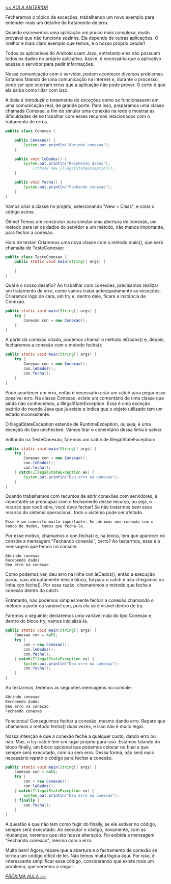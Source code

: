 *[<< AULA ANTERIOR](https://github.com/pvreboucas/java-excecoes/edit/aula-5/aulas/3-sacando-com-checked-exception.md)*


Fecharemos o tópico de exceções, trabalhando um novo exemplo para entender mais um detalhe do tratamento de erro.

Quando escrevemos uma aplicação um pouco mais complexa, muito provável que não funcione sozinha. Ela depende de outras aplicações. O melhor e mais claro exemplo que temos, é o nosso próprio celular!

Todos os aplicativos do Android usam Java, entretanto eles não possuem todos os dados no próprio aplicativo. Assim, é necessário que o aplicativo acesse o servidor para pedir informações.

Nessa comunicação com o servidor, podem acontecer diversos problemas. Estamos falando de uma comunicação na internet e, durante o processo, pode ser que ocorram erros que a aplicação não pode prever. O certo é que ela saiba como lidar com isso.

A ideia é introduzir o tratamento de exceções como se funcionassem em uma comunicação real, de grande porte. Para isso, preparamos uma classe chamada Conexao, a fim de simular uma conexão na rede e mostrar as dificuldades de se trabalhar com esses recursos relacionados com o tratamento de erros.

```java
public class Conexao {

    public Conexao() {
        System.out.println("Abrindo conexao");
    }

    public void leDados() {
        System.out.println("Recebendo dados");
            //throw new IllegalStateException();
    }

    public void fecha() {
        System.out.println("Fechando conexao");
    }
}
```

Vamos criar a classe no projeto, selecionando "New > Class", e colar o código acima.

Ótimo! Temos um construtor para simular uma abertura de conexão, um método para ler os dados do servidor e um método, não menos importante, para fechar a conexão.

Hora de testar! Criaremos uma nova classe com o método main(), que será chamada de TesteConexao:

```java
public class TesteConexao {
    public static void main(String[] args) {

    }
}
```

Qual é o nosso desafio? Ao trabalhar com conexões, precisamos realizar um tratamento de erro, como vamos tratar antecipadamente as exceções. Criaremos logo de cara, um try e, dentro dele, ficará a instância de Conexao.

```java
public static void main(String[] args) {
    try {
        Conexao con = new Conexao();
    }
}
```

A partir da conexão criada, podemos chamar o método leDados() e, depois, fecharemos a conexão com o método fecha():

```java
public static void main(String[] args) {
    try {
        Conexao con = new Conexao();
        con.leDados();
        con.fecha();
    }
}
```

Pode acontecer um erro, então é necessário criar um catch para pegar esse possível erro. Na classe Conexao, existe um comentário de uma classe que ainda não conhecemos, a IllegalStateException. Essa é uma exceção padrão do mundo Java que já existe e indica que o objeto utilizado tem um estado inconsistente.

O IllegalStateException estende de RuntimeException, ou seja, é uma exceção do tipo unchecked. Vamos tirar o comentário dessa linha e salvar.

Voltando na TesteConexao, faremos um catch de IllegalStateException:

```java
public static void main(String[] args) {
    try {
        Conexao con = new Conexao();
        con.leDados();
        con.fecha();
    } catch(IllegalStateException ex) {
        System.out.println("Deu erro na conexao");
    }
}
```

Quando trabalhamos com recursos de abrir conexões com servidores, é importante se preocupar com o fechamento desse recurso, ou seja, o recurso que você abre, você deve fechar! Se não tratarmos bem esse recurso do sistema operacional, todo o sistema pode ser afetado.

```
Esse é um conceito muito importante: Se abrimos uma conexão com o banco de dados, temos que fechá-la. 
```

Por esse motivo, chamamos o con.fecha() e, na teoria, tem que aparecer no console a mensagem "Fechando conexão", certo? Ao testarmos, essa é a mensagem que temos no console:

```
Abrindo conexao
Recebendo dados
Deu erro na conexao
```

Como podemos ver, deu erro na linha con.leDados(), então a execução parou, saiu abruptamente desse bloco, foi para o catch e não chegamos na linha con.fecha(). Por essa razão, chamaremos o método que fecha a conexão dentro do catch.

Entretanto, não podemos simplesmente fechar a conexão chamando o método a partir da variável con, pois ela só é visível dentro de try.

Faremos o seguinte: declaremos uma variável nula do tipo Conexao e, dentro do bloco try, vamos inicializá-la.

```java
public static void main(String[] args) {
    Conexao con = null;
    try {
        con = new Conexao();
        con.leDados();
        con.fecha();
    } catch(IllegalStateException ex) {
        System.out.println("Deu erro na conexao");
        con.fecha();
    }
}
```

Ao testarmos, teremos as seguintes mensagens no console:

```java
Abrindo conexao
Recebendo dados
Deu erro na conexao
Fechando conexao
```

Funcionou! Conseguimos fechar a conexão, mesmo dando erro. Repare que chamamos o método fecha() duas vezes, e isso não é muito legal.

Nossa intenção é que a conexão feche a qualquer custo, dando erro ou não. Mas, o try-catch tem um lugar próprio para isso. Estamos falando do bloco finally, um bloco opcional que podemos colocar no final e que sempre será executado, com ou sem erro. Dessa forma, não será mais necessário repetir o código para fechar a conexão.

```java
public static void main(String[] args) {
    Conexao con = null;
    try {
        con = new Conexao();
        con.leDados();
    } catch(IllegalStateException ex) {
        System.out.println("Deu erro na conexao");
    } finally {
        con.fecha();
    }
}
```

A questão é que não tem como fugir do finally, se ele estiver no código, sempre será executado. Ao executar o código, novamente, com as mudanças, veremos que não houve alteração. Foi exibida a mensagem "Fechando conexao", mesmo com o erro.

Muito bem! Agora, repare que a abertura e o fechamento de conexão se tornou um código difícil de ler. Não temos muita lógica aqui. Por isso, é interessante simplificar esse código, considerando que existe mais um problema, que veremos a seguir.

*[PRÓXIMA AULA >>](https://github.com/pvreboucas/java-excecoes/blob/aula-6/aulas/2-try-with-resources.md)*
